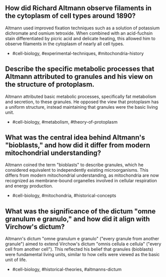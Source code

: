## How did Richard Altmann observe filaments in the cytoplasm of cell types around 1890?

Altmann used improved fixation techniques such as a solution of potassium dichromate and osmium tetroxide. When combined with an acid-fuchsin stain differentiated by picric acid and delicate heating, this allowed him to observe filaments in the cytoplasm of nearly all cell types.

- #cell-biology, #experimental-techniques, #mitochondria-history

## Describe the specific metabolic processes that Altmann attributed to granules and his view on the structure of protoplasm. 

Altmann attributed basic metabolic processes, specifically fat metabolism and secretion, to these granules. He opposed the view that protoplasm has a uniform structure, instead maintaining that granules were the basic living unit.

- #cell-biology, #metabolism, #theory-of-protoplasm

## What was the central idea behind Altmann's "bioblasts," and how did it differ from modern mitochondrial understanding?

Altmann coined the term "bioblasts" to describe granules, which he considered equivalent to independently existing microorganisms. This differs from modern mitochondrial understanding, as mitochondria are now recognized as membrane-bound organelles involved in cellular respiration and energy production.

- #cell-biology, #mitochondria, #historical-concepts

## What was the significance of the dictum "omne granulum e granulo," and how did it align with Virchow's dictum?

Altmann's dictum "omne granulum e granulo" ("every granule from another granule") aimed to extend Virchow's dictum "omnis cellula e cellula" ("every cell from another cell"). This reflected his belief that granules (bioblasts) were fundamental living units, similar to how cells were viewed as the basic unit of life.

- #cell-biology, #historical-theories, #altmanns-dictum